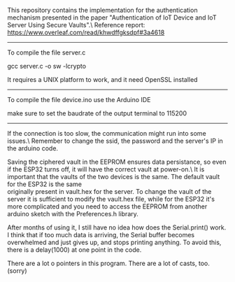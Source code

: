 This repository contains the implementation for the authentication mechanism presented in the paper "Authentication of IoT Device and IoT Server Using Secure Vaults".\\
Reference report: https://www.overleaf.com/read/khwdffgksdpf#3a4618


-------------------------------------
To compile the file server.c

gcc server.c -o sw -lcrypto

It requires a UNIX platform to work, and it need OpenSSL installed

-------------------------------------
To compile the file device.ino
use the Arduino IDE

make sure to set the baudrate of the output terminal to 115200

-------------------------------------

If the connection is too slow, the communication might run into some issues.\\
Remember to change the ssid, the password and the server's IP in the arduino code.



Saving the ciphered vault in the EEPROM ensures data persistance, so even if the ESP32 turns off, it will have
the correct vault at power-on.\\
It is important that the vaults of the two devices is the same. The default vault for the ESP32 is the same  
originally present in vault.hex for the server. To change the vault of the server it is sufficient to modify
the vault.hex file, while for the ESP32 it's more complicated and you need to access the EEPROM from another 
arduino sketch with the Preferences.h library.



After months of using it, I still have no idea how does the Serial.print() work. I think that if too much data
is arriving, the Serial buffer becomes overwhelmed and just gives up, and stops printing anything.
To avoid this, there is a delay(1000) at one point in the code.


There are a lot o pointers in this program. There are a lot of casts, too. (sorry)
